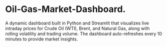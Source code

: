 # Oil-Gas-Market-Dashboard.
A dynamic dashboard built in Python and Streamlit that visualizes live intraday prices for Crude Oil (WTI), Brent, and Natural Gas, along with rolling volatility and trading volume. The dashboard auto-refreshes every 10 minutes to provide market insights.
